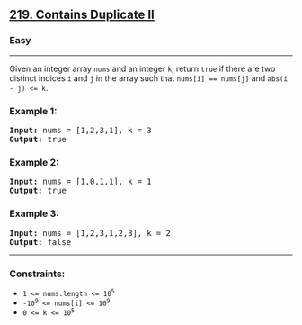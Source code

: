 <h2><a href="https://leetcode.com/problems/contains-duplicate-ii">219. Contains Duplicate II</a></h2>
<h3>Easy</h3>
<hr>
<p>Given an integer array <code>nums</code> and an integer <code>k</code>, return <code>true</code> if there are two distinct indices <code>i</code> and <code>j</code> in the array such that <code>nums[i] == nums[j]</code> and <code>abs(i - j) &lt;= k</code>.</p>

<h3>Example 1:</h3>
<pre>
<b>Input:</b> nums = [1,2,3,1], k = 3
<b>Output:</b> true
</pre>

<h3>Example 2:</h3>
<pre>
<b>Input:</b> nums = [1,0,1,1], k = 1
<b>Output:</b> true
</pre>

<h3>Example 3:</h3>
<pre>
<b>Input:</b> nums = [1,2,3,1,2,3], k = 2
<b>Output:</b> false
</pre>

<hr>
<h3>Constraints:</h3>
<ul>
  <li><code>1 &lt;= nums.length &lt;= 10<sup>5</sup></code></li>
  <li><code>-10<sup>9</sup> &lt;= nums[i] &lt;= 10<sup>9</sup></code></li>
  <li><code>0 &lt;= k &lt;= 10<sup>5</sup></code></li>
</ul>
